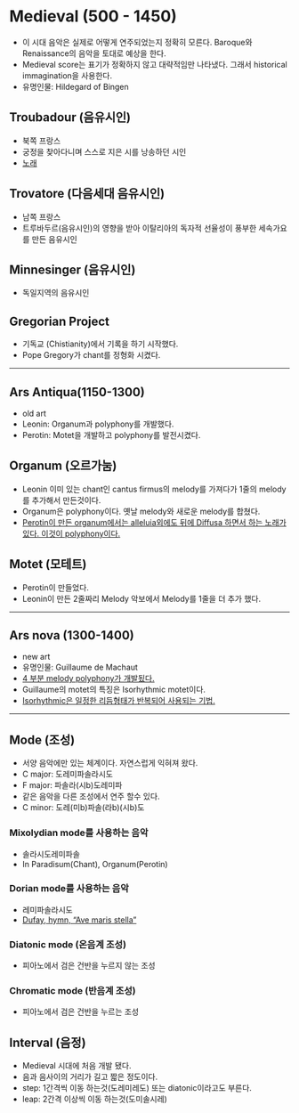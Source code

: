 # Medieval (500 - 1450)
- 이 시대 음악은 실제로 어떻게 연주되었는지 정확히 모른다. Baroque와 Renaissance의 음악을 토대로 예상을 한다.
- Medieval score는 표기가 정확하지 않고 대략적임만 나타냈다. 그래서 historical immagination을 사용한다.
- 유명인물: Hildegard of Bingen

## Troubadour (음유시인)
- 북쪽 프랑스
- 궁정을 찾아다니며 스스로 지은 시를 낭송하던 시인
- [노래](https://youtu.be/X1eBZnfHHmo)


## Trovatore (다음세대 음유시인)
- 남쪽 프랑스
- 트루바두르(음유시인)의 영향을 받아 이탈리아의 독자적 선율성이 풍부한 세속가요를 만든 음유시인

## Minnesinger (음유시인)
- 독일지역의 음유시인

## Gregorian Project
- 기독교 (Chistianity)에서 기록을 하기 시작했다.
- Pope Gregory가 chant를 정형화 시켰다.

---
## Ars Antiqua(1150-1300)
- old art
- Leonin: Organum과 polyphony를 개발했다.
- Perotin: Motet을 개발하고 polyphony를 발전시켰다.

## Organum (오르가눔)
- Leonin 이미 있는 chant인 cantus firmus의 melody를 가져다가 1줄의 melody를 추가해서 만든것이다.
- Organum은 polyphony이다. 옛날 melody와 새로운 melody를 합쳤다.
- [Perotin이 만든 organum에서는 alleluia외에도 뒤에 Diffusa 하면서 하는 노래가 있다. 이것이 polyphony이다.](https://youtu.be/6lxDrIn14l4)

## Motet (모테트)
- Perotin이 만들었다.
- Leonin이 만든 2줄짜리 Melody 악보에서 Melody를 1줄을 더 추가 했다.
---
## Ars nova (1300-1400)
- new art
- 유명인물: Guillaume de Machaut
- [4 부분 melody polyphony가 개발됬다.](https://youtu.be/77t_bjYSDKA)
- Guillaume의 motet의 특징은 Isorhythmic motet이다.
- [Isorhythmic은 일정한 리듬형태가 반복되어 사용되는 기법.](https://youtu.be/zBY-ebY_NIE)
---
## Mode (조성)
- 서양 음악에만 있는 체계이다. 자연스럽게 익혀져 왔다.
- C major: 도레미파솔라시도
- F major: 파솔라(시b)도레미파
- 같은 음악을 다른 조성에서 연주 할수 있다.
- C minor: 도레(미b)파솔(라b)(시b)도

### Mixolydian mode를 사용하는 음악
- 솔라시도레미파솔
- In Paradisum(Chant), Organum(Perotin)

### Dorian mode를 사용하는 음악
- 레미파솔라시도
- [Dufay, hymn, “Ave maris stella”](https://www.youtube.com/watch?v=6mcxEtyEUw4)

### Diatonic mode (온음계 조성)
- 피아노에서 검은 건반을 누르지 않는 조성

### Chromatic mode (반음계 조성)
- 피아노에서 검은 건반을 누르는 조성

## Interval (음정)
- Medieval 시대에 처음 개발 됐다.
- 음과 음사이의 거리가 길고 짧은 정도이다.
- step: 1간격씩 이동 하는것(도레미레도) 또는 diatonic이라고도 부른다.
- leap: 2간격 이상씩 이동 하는것(도미솔시레)
